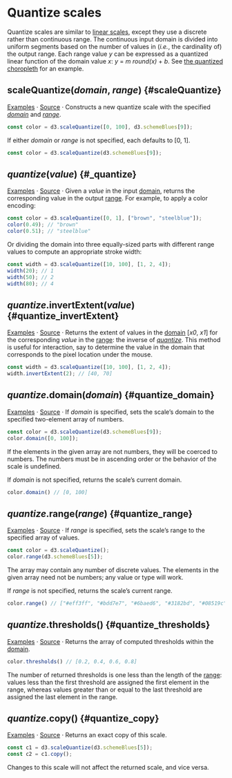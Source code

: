 # Quantize scales

Quantize scales are similar to [linear scales](./linear.md), except they use a discrete rather than continuous range. The continuous input domain is divided into uniform segments based on the number of values in (*i.e.*, the cardinality of) the output range. Each range value *y* can be expressed as a quantized linear function of the domain value *x*: *y* = *m round(x)* + *b*. See [the quantized choropleth](https://observablehq.com/@d3/choropleth/2) for an example.

## scaleQuantize(*domain*, *range*) {#scaleQuantize}

[Examples](https://observablehq.com/@d3/quantile-quantize-and-threshold-scales) · [Source](https://github.com/d3/d3-scale/blob/main/src/quantize.js) · Constructs a new quantize scale with the specified [*domain*](#quantize_domain) and [*range*](#quantize_range).

```js
const color = d3.scaleQuantize([0, 100], d3.schemeBlues[9]);
```

If either *domain* or *range* is not specified, each defaults to [0, 1].

```js
const color = d3.scaleQuantize(d3.schemeBlues[9]);
```

## *quantize*(*value*) {#_quantize}

[Examples](https://observablehq.com/@d3/quantile-quantize-and-threshold-scales) · [Source](https://github.com/d3/d3-scale/blob/main/src/quantize.js) · Given a *value* in the input [domain](#quantize_domain), returns the corresponding value in the output [range](#quantize_range). For example, to apply a color encoding:

```js
const color = d3.scaleQuantize([0, 1], ["brown", "steelblue"]);
color(0.49); // "brown"
color(0.51); // "steelblue"
```

Or dividing the domain into three equally-sized parts with different range values to compute an appropriate stroke width:

```js
const width = d3.scaleQuantize([10, 100], [1, 2, 4]);
width(20); // 1
width(50); // 2
width(80); // 4
```

## *quantize*.invertExtent(*value*) {#quantize_invertExtent}

[Examples](https://observablehq.com/@d3/quantile-quantize-and-threshold-scales) · [Source](https://github.com/d3/d3-scale/blob/main/src/quantize.js) · Returns the extent of values in the [domain](#quantize_domain) [<i>x0</i>, <i>x1</i>] for the corresponding *value* in the [range](#quantize_range): the inverse of [*quantize*](#_quantize). This method is useful for interaction, say to determine the value in the domain that corresponds to the pixel location under the mouse.

```js
const width = d3.scaleQuantize([10, 100], [1, 2, 4]);
width.invertExtent(2); // [40, 70]
```

## *quantize*.domain(*domain*) {#quantize_domain}

[Examples](https://observablehq.com/@d3/quantile-quantize-and-threshold-scales) · [Source](https://github.com/d3/d3-scale/blob/main/src/quantize.js) · If *domain* is specified, sets the scale’s domain to the specified two-element array of numbers.

```js
const color = d3.scaleQuantize(d3.schemeBlues[9]);
color.domain([0, 100]);
```

If the elements in the given array are not numbers, they will be coerced to numbers. The numbers must be in ascending order or the behavior of the scale is undefined.

If *domain* is not specified, returns the scale’s current domain.

```js
color.domain() // [0, 100]
```

## *quantize*.range(*range*) {#quantize_range}

[Examples](https://observablehq.com/@d3/quantile-quantize-and-threshold-scales) · [Source](https://github.com/d3/d3-scale/blob/main/src/quantize.js) · If *range* is specified, sets the scale’s range to the specified array of values.

```js
const color = d3.scaleQuantize();
color.range(d3.schemeBlues[5]);
```

The array may contain any number of discrete values. The elements in the given array need not be numbers; any value or type will work.

If *range* is not specified, returns the scale’s current range.

```js
color.range() // ["#eff3ff", "#bdd7e7", "#6baed6", "#3182bd", "#08519c"]
```

## *quantize*.thresholds() {#quantize_thresholds}

[Examples](https://observablehq.com/@d3/quantile-quantize-and-threshold-scales) · [Source](https://github.com/d3/d3-scale/blob/main/src/quantize.js) · Returns the array of computed thresholds within the [domain](#quantize_domain).

```js
color.thresholds() // [0.2, 0.4, 0.6, 0.8]
```

The number of returned thresholds is one less than the length of the [range](#quantize_range): values less than the first threshold are assigned the first element in the range, whereas values greater than or equal to the last threshold are assigned the last element in the range.

## *quantize*.copy() {#quantize_copy}

[Examples](https://observablehq.com/@d3/quantile-quantize-and-threshold-scales) · [Source](https://github.com/d3/d3-scale/blob/main/src/quantize.js) · Returns an exact copy of this scale.

```js
const c1 = d3.scaleQuantize(d3.schemeBlues[5]);
const c2 = c1.copy();
```

Changes to this scale will not affect the returned scale, and vice versa.
